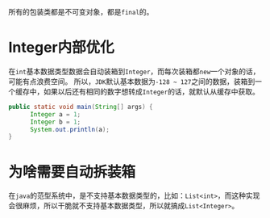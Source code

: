 所有的包装类都是不可变对象，都是`final`的。

# Integer内部优化
在`int`基本数据类型数据会自动装箱到`Integer`，而每次装箱都`new`一个对象的话，可能有点浪费空间。
所以，`JDK`默认基本数据为`-128 ~ 127`之间的数据，装箱到一个缓存中，如果以后还有相同的数字想转成`Integer`的话，就默认从缓存中获取。
```java 
public static void main(String[] args) {
      Integer a = 1;
      Integer b = 1;
      System.out.println(a);
}
```


# 为啥需要自动拆装箱
在`java`的范型系统中，是不支持基本数据类型的，比如：`List<int>`，而这种实现会很麻烦，所以干脆就不支持基本数据类型，所以就搞成`List<Integer>`。

